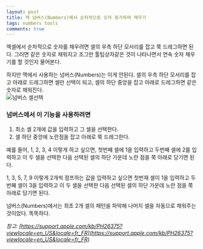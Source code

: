 ```yaml
---
layout: post
title: 맥 넘버스(Numbers)에서 순차적으로 숫자 증가하며 채우기
tags: numbers tools
comments: true
---
```


엑셀에서 순차적으로 숫자를 채우려면 셀의 우측 하단 모서리를 잡고 쭉 드레그하면 된다. 그러면 같은 숫자로 채워지고 조그만 툴팁상자같은 것이 나타나면서 연속 숫자 채우기를 할 것인지 물어본다.

하지만 맥에서 사용하는 넘버스(Numbers)는 이게 안된다. 셀의 우측 하단 모서리를 잡고 아래로 드레그하면 셀만 선택이 되고, 셀의 하단 중앙을 잡고 아래로 드레그하면 같은 숫자로 채워진다.  
![넘버스 셀선택](https://support.apple.com/library/APPLE/APPLECARE_ALLGEOS/Product_Help/en_US/PUBLIC_USERS/134390/S3220_autofillHandle4.png)

### 넘버스에서 이 기능을 사용하려면

1. 최소 셀 2개에 값을 입력하고 그 셀을 선택한다.
2. 셀 하단 중앙에 노란점을 잡고 아래로 쭉 드레그한다.

예를 들어, 1, 2, 3, 4 이렇게 하고 싶으면, 첫번째 셀에 1을 입력하고 두번째 셀에 2를 입력하고 이 두 셀을 선택한 다음 선택된 셀의 하단 가운데 노란 점을 쭉 아래로 당기면 된다.

1, 3, 5, 7, 9 이렇게 2개씩 점프하는 값을 입력하고 싶으면 첫번재 셀이 1을 입력하고 두번째 셀이 3을 입력하고 이 두 셀을 선택한 다음 선택된 셀의 하단 가운데 노란 점을 쭉 아래로 당기면 된다.

넘버스(Numbers)에서는 최초 2개 셀의 패턴을 파악해 나머지 셀을 자동으로 채워주는 것이었다. 똑똑하다.

_참고: [https://support.apple.com/kb/PH26375?viewlocale=en_US&locale=fr_FR](https://support.apple.com/kb/PH26375?viewlocale=en_US&locale=fr_FR)_
